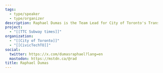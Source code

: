 ```yaml
---
tags:
  - type/speaker
  - type/organizer
description: Raphael Dumas is the Team Lead for City of Toronto's Transportation Data Operations & Emerging Mobility Team. He oversees the Data & Analytics unit's digital infrastructure and leads analyses on Emerging Mobility including the Vehicle for Hire industry and carshare.
project:
  - "[[TTC Subway times]]"
organization:
  - "[[City of Toronto]]"
  - "[[CivicTechTO]]"
social:
  twitter: https://x.com/dumasraphael?lang=en
  mastodon: https://mstdn.ca/@rad
title: Raphael Dumas
---
```

